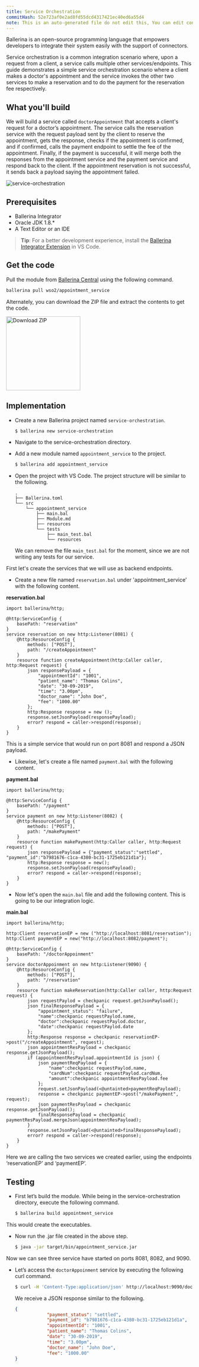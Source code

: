 ```yaml
---
title: Service Orchestration
commitHash: 52e723af0e2ad8fd55dcd4317421ec40ed6a55d4
note: This is an auto-generated file do not edit this, You can edit content in "ballerina-integrator" repo
---
```


Ballerina is an open-source programming language that empowers developers to integrate their system easily with the support of connectors.

Service orchestration is a common integration scenario where, upon a request from a client, a service calls multiple other services/endpoints. This guide demonstrates a simple service orchestration scenario where a client makes a doctor's appointment and the service invokes the other two services to make a reservation and to do the payment for the reservation fee respectively.

## What you'll build

We will build a service called `doctorAppointment` that accepts a client's request for a doctor’s appointment. The service calls the reservation service with the request payload sent by the client to reserve the appointment, gets the response, checks if the appointment is confirmed, and if confirmed, calls the payment endpoint to settle the fee of the appointment. Finally, if the payment is successful, it will merge both the responses from the appointment service and the payment service and respond back to the client. If the appointment reservation is not successful, it sends back a payload saying the appointment failed.

![service-orchestration](../../../../../assets/img/service_orchestration.jpg)

## Prerequisites
 
* Ballerina Integrator
* Oracle JDK 1.8.*
* A Text Editor or an IDE 
> **Tip**: For a better development experience, install the [Ballerina Integrator Extension](https://marketplace.visualstudio.com/items?itemName=WSO2.ballerina-integrator) in VS Code.

## Get the code

Pull the module from [Ballerina Central](https://central.ballerina.io/) using the following command.

```bash
ballerina pull wso2/appointment_service
```

Alternately, you can download the ZIP file and extract the contents to get the code.

<a href="../../../../../assets/zip/service-orchestration.zip">
    <img src="../../../../../assets/img/download-zip.png" width="200" alt="Download ZIP">
</a>
	
## Implementation

* Create a new Ballerina project named `service-orchestration`.

    ```bash
    $ ballerina new service-orchestration
    ```

* Navigate to the service-orchestration directory.

* Add a new module named `appointment_service` to the project.

    ```bash
    $ ballerina add appointment_service
    ```

* Open the project with VS Code. The project structure will be similar to the following.

    ```shell
    .
    ├── Ballerina.toml
    └── src
        └── appointment_service
            ├── main.bal
            ├── Module.md
            ├── resources
            └── tests
                ├── main_test.bal
                └── resources
    ```

    We can remove the file `main_test.bal` for the moment, since we are not writing any tests for our service.

First let's create the services that we will use as backend endpoints.

* Create a new file named `reservation.bal` under 'appointment_service' with the following content.

**reservation.bal**

```ballerina
import ballerina/http;

@http:ServiceConfig {
    basePath: "reservation"
}
service reservation on new http:Listener(8081) {
    @http:ResourceConfig {
        methods: ["POST"],
        path: "/createAppointment"
    }
    resource function createAppointment(http:Caller caller, http:Request request) {
        json responsePayload = {
            "appointmentId": "1001",
            "patient_name": "Thomas Colins",
            "date": "30-09-2019",
            "time": "3.00pm",
            "doctor_name": "John Doe",
            "fee": "1000.00"
        };
        http:Response response = new ();
        response.setJsonPayload(responsePayload);
        error? respond = caller->respond(response);
    }
}
```

This is a simple service that would run on port 8081 and respond a JSON payload.

* Likewise, let's create a file named `payment.bal` with the following content.

**payment.bal**

```ballerina
import ballerina/http;

@http:ServiceConfig {
    basePath: "/payment"
}
service payment on new http:Listener(8082) {
    @http:ResourceConfig {
        methods: ["POST"],
        path: "/makePayment"
    }
    resource function makePayment(http:Caller caller, http:Request request) {
        json responsePayload = {"payment_status":"settled", "payment_id":"b7981676-c1ca-4380-bc31-1725eb121d1a"};
        http:Response response = new();
        response.setJsonPayload(responsePayload);
        error? respond = caller->respond(response);
    }
}
```

* Now let's open the `main.bal` file and add the following content. This is going to be our integration logic.

**main.bal**

```ballerina
import ballerina/http;

http:Client reservationEP = new ("http://localhost:8081/reservation");
http:Client paymentEP = new("http://localhost:8082/payment");

@http:ServiceConfig {
    basePath: "/doctorAppoinment"
}
service doctorAppoinment on new http:Listener(9090) {
    @http:ResourceConfig {
        methods: ["POST"],
        path: "/reservation"
    }
    resource function makeReservation(http:Caller caller, http:Request request) {
        json requestPaylod = checkpanic request.getJsonPayload();
        json finalResponsePayload = {
            "appointment_status": "failure",
            "name":checkpanic requestPaylod.name,
            "doctor":checkpanic requestPaylod.doctor,
            "date":checkpanic requestPaylod.date
        };
        http:Response response = checkpanic reservationEP->post("/createAppointment", request);
        json appointmentResPayload = checkpanic response.getJsonPayload();
        if (appointmentResPayload.appointmentId is json) {
            json paymentReqPayload = {
                "name":checkpanic requestPaylod.name,
                "cardNum":checkpanic requestPaylod.cardNum,
                "amount":checkpanic appointmentResPayload.fee
            };
            request.setJsonPayload(<@untainted>paymentReqPayload);
            response = checkpanic paymentEP->post("/makePayment", request);
            json paymentResPayload = checkpanic response.getJsonPayload();
            finalResponsePayload = checkpanic paymentResPayload.mergeJson(appointmentResPayload);
        }
        response.setJsonPayload(<@untainted>finalResponsePayload);
        error? respond = caller->respond(response);
    }
}
```

Here we are calling the two services we created earlier, using the endpoints ‘reservationEP’ and ‘paymentEP’.

## Testing

* First let’s build the module. While being in the service-orchestration directory, execute the following command.

    ```bash
    $ ballerina build appointment_service
    ```

This would create the executables. 

* Now run the .jar file created in the above step.

    ```bash
    $ java -jar target/bin/appointment_service.jar
    ```

Now we can see three service have started on ports 8081, 8082, and 9090. 

* Let’s access the `doctorAppoinment` service by executing the following curl command.

    ```bash
    $ curl -H 'Content-Type:application/json' http://localhost:9090/doctorAppoinment/reservation --data '{"name":"Thomas Colins", "doctor":"John Doe", "date":"30-09-2019", "cardNum":"1234567"}'
    ```

    We receive a JSON response similar to the following.

    ```json
    {
                "payment_status": "settled",
                "payment_id": "b7981676-c1ca-4380-bc31-1725eb121d1a",
                "appointmentId": "1001",
                "patient_name": "Thomas Colins",
                "date": "30-09-2019",
                "time": "3.00pm",
                "doctor_name": "John Doe",
                "fee": "1000.00"
    }
    ```

